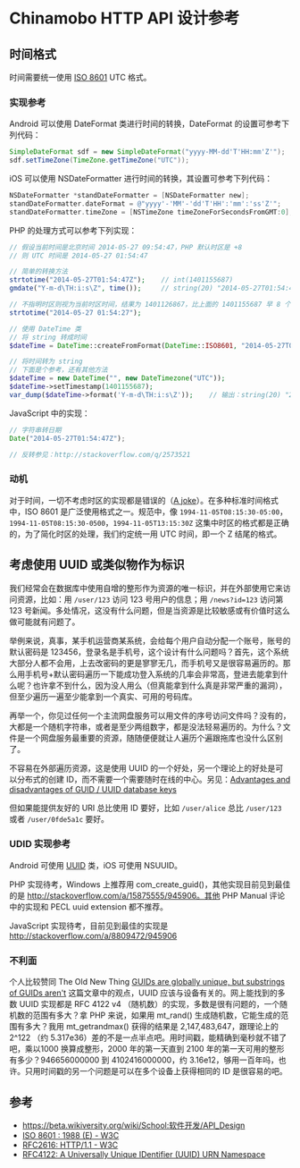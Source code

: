 Chinamobo HTTP API 设计参考
=======

时间格式
----
时间需要统一使用 [ISO 8601](//en.wikipedia.org/wiki/ISO_8601) UTC 格式。

### 实现参考

Android 可以使用 DateFormat 类进行时间的转换，DateFormat 的设置可参考下列代码：
```Java
SimpleDateFormat sdf = new SimpleDateFormat("yyyy-MM-dd'T'HH:mm'Z'");
sdf.setTimeZone(TimeZone.getTimeZone("UTC"));
```

iOS 可以使用 NSDateFormatter 进行时间的转换，其设置可参考下列代码：
```Objective-C
NSDateFormatter *standDateFormatter = [NSDateFormatter new];
standDateFormatter.dateFormat = @"yyyy'-'MM'-'dd'T'HH':'mm':'ss'Z'";
standDateFormatter.timeZone = [NSTimeZone timeZoneForSecondsFromGMT:0];
```

PHP 的处理方式可以参考下列实现：
```PHP
// 假设当前时间是北京时间 2014-05-27 09:54:47，PHP 默认时区是 +8
// 则 UTC 时间是 2014-05-27 01:54:47

// 简单的转换方法
strtotime("2014-05-27T01:54:47Z");    // int(1401155687)
gmdate("Y-m-d\TH:i:s\Z", time());     // string(20) "2014-05-27T01:54:47Z"

// 不指明时区则视为当前时区时间，结果为 1401126867，比上面的 1401155687 早 8 个小时
strtotime("2014-05-27 01:54:27");

// 使用 DateTime 类
// 将 string 转成时间
$dateTime = DateTime::createFromFormat(DateTime::ISO8601, "2014-05-27T01:54:47Z");

// 将时间转为 string
// 下面是个参考，还有其他方法
$dateTime = new DateTime("", new DateTimezone("UTC"));
$dateTime->setTimestamp(1401155687);
var_dump($dateTime->format('Y-m-d\TH:i:s\Z'));    // 输出：string(20) "2014-05-27T01:54:47Z"
```

JavaScript 中的实现：
```JavaScript
// 字符串转日期
Date("2014-05-27T01:54:47Z");

// 反转参见：http://stackoverflow.com/q/2573521
```

### 动机
 
对于时间，一切不考虑时区的实现都是错误的（[A joke](http://xkcd.com/1179/)）。在多种标准时间格式中，ISO 8601 是广泛使用格式之一。规范中，像 `1994-11-05T08:15:30-05:00`，`1994-11-05T08:15:30-0500`，`1994-11-05T13:15:30Z` 这集中时区的格式都是正确的，为了简化时区的处理，我们约定统一用 UTC 时间，即一个 Z 结尾的格式。


考虑使用 UUID 或类似物作为标识
-----
我们经常会在数据库中使用自增的整形作为资源的唯一标识，并在外部使用它来访问资源，比如：用 `/user/123` 访问 123 号用户的信息；用 `/news?id=123` 访问第 123 号新闻。多处情况，这没有什么问题，但是当资源是比较敏感或有价值时这么做可能就有问题了。

举例来说，真事，某手机运营商某系统，会给每个用户自动分配一个账号，账号的默认密码是 123456，登录名是手机号，这个设计有什么问题吗？首先，这个系统大部分人都不会用，上去改密码的更是寥寥无几，而手机号又是很容易遍历的。那么用手机号+默认密码遍历一下能成功登入系统的几率会非常高，登进去能拿到什么呢？也许拿不到什么，因为没人用么（但真能拿到什么真是非常严重的漏洞），但至少遍历一遍至少能拿到一个真实、可用的号码库。

再举一个，你见过任何一个主流网盘服务可以用文件的序号访问文件吗？没有的，大都是一个随机字符串，或者是至少两组数字，都是没法轻易遍历的。为什么？文件是一个网盘服务最重要的资源，随随便便就让人遍历个遍跟拖库也没什么区别了。

不容易在外部遍历资源，这是使用 UUID 的一个好处，另一个理论上的好处是可以分布式的创建 ID，而不需要一个需要随时在线的中心。另见：[Advantages and disadvantages of GUID / UUID database keys](http://stackoverflow.com/q/45399)

但如果能提供友好的 URI 总比使用 ID 要好，比如 `/user/alice` 总比 `/user/123` 或者 `/user/0fde5a1c` 要好。

### UDID 实现参考

Android 可使用 [UUID](https://developer.android.com/reference/java/util/UUID.html) 类，iOS 可使用 NSUUID。

PHP 实现待考，Windows 上推荐用 com_create_guid()，其他实现目前见到最佳的是 http://stackoverflow.com/a/15875555/945906。其他 PHP Manual 评论中的实现和 PECL uuid extension 都不推荐。

JavaScript 实现待考，目前见到最佳的实现是 http://stackoverflow.com/a/8809472/945906


### 不利面

个人比较赞同 The Old New Thing [GUIDs are globally unique, but substrings of GUIDs aren't](http://blogs.msdn.com/b/oldnewthing/archive/2008/06/27/8659071.aspx) 这篇文章中的观点，UUID 应该与设备有关的。网上能找到的多数 UUID 实现都是 RFC 4122 v4 （随机数）的实现，多数是很有问题的，一个随机数的范围有多大？拿 PHP 来说，如果用 mt_rand() 生成随机数，它能生成的范围有多大？我用 mt_getrandmax() 获得的结果是 2,147,483,647，跟理论上的 2^122 （约 5.317e36）差的不是一点半点吧。用时间戳，能精确到毫秒就不错了吧，乘以1000 换算成整形，2000 年的第一天直到 2100 年的第一天可用的整形有多少？946656000000 到 4102416000000，约 3.16e12，够用一百年吗，也许。只用时间戳的另一个问题是可以在多个设备上获得相同的 ID 是很容易的吧。


参考
-----
* https://beta.wikiversity.org/wiki/School:软件开发/API_Design
* [ISO 8601 : 1988 (E) - W3C](http://www.w3.org/TR/NOTE-datetime)
* [RFC2616: HTTP/1.1 - W3C](http://www.w3.org/Protocols/rfc2616/rfc2616.html)
* [RFC4122: A Universally Unique IDentifier (UUID) URN Namespace](http://tools.ietf.org/html/rfc4122)